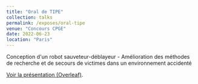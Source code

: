 ```yaml
---
title: "Oral de TIPE"
collection: talks
permalink: /exposes/oral-tipe
venue: "Concours CPGE"
date: 2022-06-23
location: "Paris"
---
```

Conception d'un robot sauveteur-déblayeur - Amélioration des méthodes de recherche et de secours de victimes dans un environnement accidenté

[Voir la présentation (Overleaf)](https://www.overleaf.com/read/zycrhdjdwmsb).